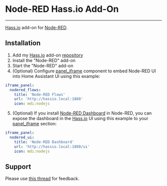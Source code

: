 # Node-RED Hass.io Add-On
---------

[Hass.io](https://home-assistant.io/hassio/) add-on for [Node-RED](https://nodered.org/).

## Installation

1. Add my [Hass.io](https://home-assistant.io/hassio/) add-on [repository](https://github.com/notoriousbdg/hassio-addons)
2. Install the "Node-RED" add-on
3. Start the "Node-RED" add-on
4. (Optional) Configure [panel_iframe](https://home-assistant.io/components/panel_iframe/) component to embed Node-RED UI into Home Assistant UI using this example:

```yaml
iframe_panel:
  nodered_flows:
    title: 'Node-RED Flows'
    url: 'http://hassio.local:1880'
    icon: mdi:nodejs
```
5. (Optional) If you install [Node-RED Dashboard](https://github.com/node-red/node-red-dashboard) in Node-RED, you can expose the dashboard in the [Hass.io](https://home-assistant.io/hassio/) UI using this example to your [panel_iframe](https://home-assistant.io/components/panel_iframe/) section:
```yaml
iframe_panel:
  nodered_ui:
    title: 'Node-RED Dashboard'
    url: 'http://hassio.local:1880/ui'
    icon: mdi:nodejs
```

## Support

Please use [this thread](https://community.home-assistant.io/t/repository-notoriousbdg-add-ons-node-red-and-ha-bridge/23247) for feedback.
